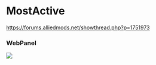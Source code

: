 # MostActive

https://forums.alliedmods.net/showthread.php?p=1751973

### WebPanel
![](http://shanapu.de/img/mostactive.gif)
